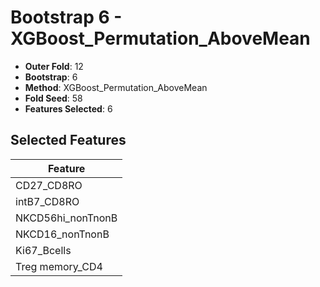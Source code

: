 # Bootstrap 6 - XGBoost_Permutation_AboveMean

- **Outer Fold**: 12
- **Bootstrap**: 6
- **Method**: XGBoost_Permutation_AboveMean
- **Fold Seed**: 58
- **Features Selected**: 6

## Selected Features

| Feature |
|---------|
| CD27_CD8RO |
| intB7_CD8RO |
| NKCD56hi_nonTnonB |
| NKCD16_nonTnonB |
| Ki67_Bcells |
| Treg memory_CD4 |
